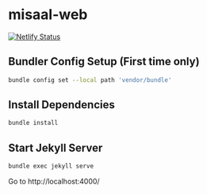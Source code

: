 # misaal-web

[![Netlify Status](https://api.netlify.com/api/v1/badges/3c66e250-d8ed-4104-a4ea-8141dd174a00/deploy-status)](https://app.netlify.com/sites/misaal-prod/deploys)

## Bundler Config Setup (First time only)

```bash
bundle config set --local path 'vendor/bundle'
```

## Install Dependencies

```bash
bundle install
```

## Start Jekyll Server

```bash
bundle exec jekyll serve
```

Go to http://localhost:4000/

